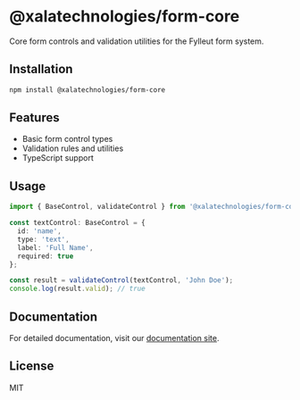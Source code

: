 # @xalatechnologies/form-core

Core form controls and validation utilities for the Fylleut form system.

## Installation

```bash
npm install @xalatechnologies/form-core
```

## Features

- Basic form control types
- Validation rules and utilities
- TypeScript support

## Usage

```typescript
import { BaseControl, validateControl } from '@xalatechnologies/form-core';

const textControl: BaseControl = {
  id: 'name',
  type: 'text',
  label: 'Full Name',
  required: true
};

const result = validateControl(textControl, 'John Doe');
console.log(result.valid); // true
```

## Documentation

For detailed documentation, visit our [documentation site](https://docs.fylleut.com/packages/form-core).

## License

MIT

